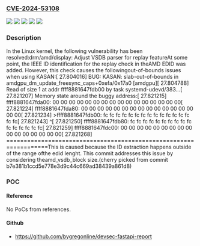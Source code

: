 ### [CVE-2024-53108](https://cve.mitre.org/cgi-bin/cvename.cgi?name=CVE-2024-53108)
![](https://img.shields.io/static/v1?label=Product&message=Linux&color=blue)
![](https://img.shields.io/static/v1?label=Version&message=&color=brightgreen)
![](https://img.shields.io/static/v1?label=Version&message=4.15%20&color=brightgreen)
![](https://img.shields.io/static/v1?label=Version&message=4562236b3bc0a28aeb6ee93b2d8a849a4c4e1c7c%20&color=brightgreen)
![](https://img.shields.io/static/v1?label=Vulnerability&message=n%2Fa&color=blue)

### Description

In the Linux kernel, the following vulnerability has been resolved:drm/amd/display: Adjust VSDB parser for replay featureAt some point, the IEEE ID identification for the replay check in theAMD EDID was added. However, this check causes the followingout-of-bounds issues when using KASAN:[   27.804016] BUG: KASAN: slab-out-of-bounds in amdgpu_dm_update_freesync_caps+0xefa/0x17a0 [amdgpu][   27.804788] Read of size 1 at addr ffff8881647fdb00 by task systemd-udevd/383...[   27.821207] Memory state around the buggy address:[   27.821215]  ffff8881647fda00: 00 00 00 00 00 00 00 00 00 00 00 00 00 00 00 00[   27.821224]  ffff8881647fda80: 00 00 00 00 00 00 00 00 00 00 00 00 00 00 00 00[   27.821234] >ffff8881647fdb00: fc fc fc fc fc fc fc fc fc fc fc fc fc fc fc fc[   27.821243]                    ^[   27.821250]  ffff8881647fdb80: fc fc fc fc fc fc fc fc fc fc fc fc fc fc fc fc[   27.821259]  ffff8881647fdc00: 00 00 00 00 00 00 00 00 00 00 00 00 00 00 00 00[   27.821268] ==================================================================This is caused because the ID extraction happens outside of the range ofthe edid lenght. This commit addresses this issue by considering theamd_vsdb_block size.(cherry picked from commit b7e381b1ccd5e778e3d9c44c669ad38439a861d8)

### POC

#### Reference
No PoCs from references.

#### Github
- https://github.com/bygregonline/devsec-fastapi-report

